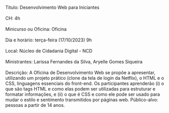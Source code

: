 Título: Desenvolvimento Web para Iniciantes<br><br>
CH: 4h<br><br>
Minicurso ou Oficina: Oficina<br><br>
Dia e horário: terça-feira (17/10/2023)  9h<br><br>
Local: Núcleo de Cidadania Digital - NCD<br><br>
Ministrantes: Larissa Fernandes da Silva, Aryelle Gomes Siqueira<br><br>
Descrição: A Oficina de Desenvolvimento Web se propõe a apresentar, utilizando um projeto prático (clone da tela de login da Netflix), o HTML e o CSS, linguagens essenciais do front-end. Os participantes aprenderão (i) o que são tags HTML e como elas podem ser utilizadas para estruturar e formatar informações, e (ii) o que é  CSS e como ele pode ser usado para mudar o estilo e sentimento transmitidos por páginas web. Público-alvo: pessoas a partir de 14 anos.<br><br>
